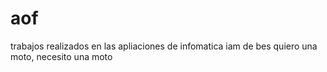 # aof
trabajos realizados en las apliaciones de infomatica
iam de bes
quiero una moto, necesito una moto
